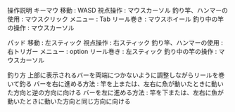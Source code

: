 操作説明
キーマウ
移動 : WASD
視点操作 : マウスカーソル
釣り竿、ハンマーの使用 : マウスクリック
メニュー : Tab
リール巻き : マウスホイール
釣り中の竿の操作 : マウスカーソル

パッド
移動 : 左スティック
視点操作 : 右スティック
釣り竿、ハンマーの使用 : 右トリガー
メニュー : option
リール巻き : 左スティック
釣り中の竿の操作 : マウスカーソル

釣り方
上部に表示されるバーを両端につかないように調整しながらリールを巻いて釣る
バーを右に進める方法 : 竿を上または、左右に魚が動いたときに動いた方向と逆の方向に向ける
バーを左に進める方法 : 竿を下または、左右に魚が動いたときに動いた方向と同じ方向に向ける